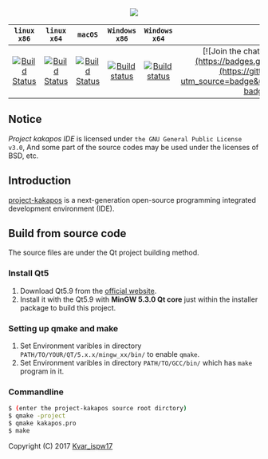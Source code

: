 <div align=center><img src="https://enkerewpo.github.io/images/Kakapos.png"></div> 

|`linux x86`  |`linux x64`| `macOS`       | `Windows x86`| `Windows x64`|`Join the chat`|
:-------:|:-----------:|:-------------:| :------------:|:--------:|:-----------:
[![Build Status](https://travis-ci.org/enkerewpo/project-kakapos.svg?branch=master)](https://travis-ci.org/enkerewpo/project-kakapos) |[![Build Status](https://travis-ci.org/enkerewpo/project-kakapos.svg?branch=master)](https://travis-ci.org/enkerewpo/project-kakapos)| [![Build Status](https://travis-ci.org/enkerewpo/project-kakapos.svg?branch=master)](https://travis-ci.org/enkerewpo/project-kakapos) | [![Build status](https://ci.appveyor.com/api/projects/status/i6vs11mn63dyager?svg=true)](https://ci.appveyor.com/project/enkerewpo/project-kakapos)| [![Build status](https://ci.appveyor.com/api/projects/status/i6vs11mn63dyager?svg=true)](https://ci.appveyor.com/project/enkerewpo/project-kakapos)  | [![Join the chat at https://gitter.im/kakapos/Lobby](https://badges.gitter.im/project-kakapos/Lobby.svg)](https://gitter.im/project-kakapos/Lobby?utm_source=badge&utm_medium=badge&utm_campaign=pr-badge&utm_content=badge)

## Notice
_Project kakapos IDE_ is licensed under `the GNU General Public License v3.0`, And some part of the source codes may be used under the licenses of BSD, etc.

## Introduction
[project-kakapos](https://github.com/enkerewpo/kakapos) is a next-generation open-source programming integrated development environment (IDE).

## Build from source code
The source files are under the Qt project building method.
### Install Qt5
1. Download Qt5.9 from the [official website](https://www.qt.io/download/).
2. Install it with the Qt5.9 with __MinGW 5.3.0 Qt core__ just within the installer package to build this project.

### Setting up qmake and make
1. Set Environment varibles in directory `PATH/TO/YOUR/QT/5.x.x/mingw_xx/bin/` to enable `qmake`.
2. Set Environment varibles in directory `PATH/TO/GCC/bin/` which has `make` program in it.

### Commandline
```bash
$ (enter the project-kakapos source root dirctory)
$ qmake -project
$ qmake kakapos.pro
$ make
```

Copyright (C) 2017 [Kvar_ispw17](mailto:enkerewpo@gmail.com)
